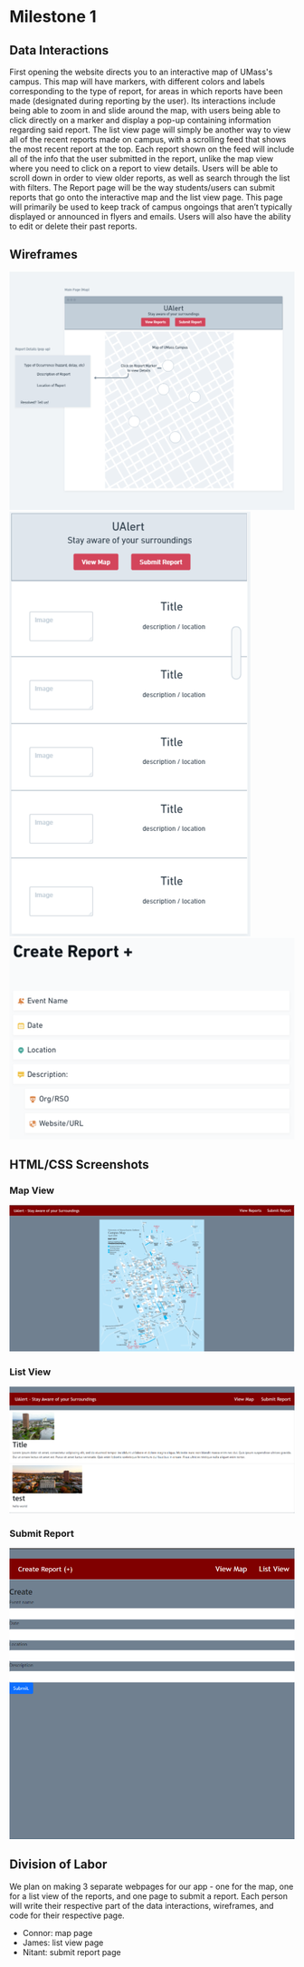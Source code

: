 # Milestone 1

## Data Interactions
First opening the website directs you to an interactive map of UMass's campus. This map will have markers, with different colors and labels corresponding to the type of report, for areas in which reports have been made (designated during reporting by the user). Its interactions include being able to zoom in and slide around the map, with users being able to click directly on a marker and display a pop-up containing information regarding said report.
The list view page will simply be another way to view all of the recent reports made on campus, with a scrolling feed that shows the most recent report at the top. Each report shown on the feed will include all of the info that the user submitted in the report, unlike the map view where you need to click on a report to view details. Users will be able to scroll down in order to view older reports, as well as search through the list with filters.
The Report page will be the way students/users can submit reports that go onto the interactive map and the list view page. This page will primarily be used to keep track of campus ongoings that aren’t typically displayed or announced in flyers and emails. Users will also have the ability to edit or delete their past reports.

## Wireframes
![Map Page Wireframe](mapFrame.png)
![List View Wireframe](listView.PNG)
![Submit Report WireFrame](reportPage.png)

## HTML/CSS Screenshots
### Map View
![Map View of Reports](mapComplete.PNG)

### List View
![List View of Reports](listViewPage1.PNG)

### Submit Report
![Submit Report Page](reportPageFinal.PNG)

## Division of Labor
We plan on making 3 separate webpages for our app - one for the map, one for a list view of the reports, and one page to submit a report. Each person will write their respective part of the data interactions, wireframes, and code for their respective page. 
- Connor: map page
- James: list view page
- Nitant: submit report page
